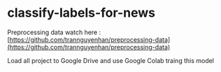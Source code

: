 # classify-labels-for-news
Preprocessing data watch here : [https://github.com/trannguyenhan/preprocessing-data](https://github.com/trannguyenhan/preprocessing-data)

Load all project to Google Drive and use Google Colab traing this model
